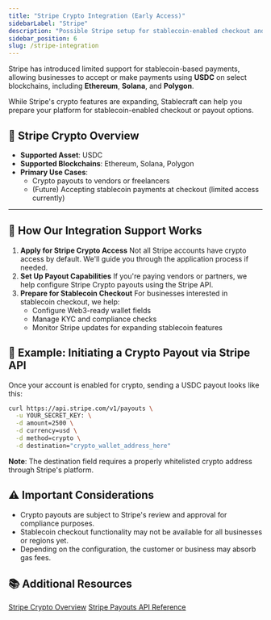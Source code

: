 ```yaml
---
title: "Stripe Crypto Integration (Early Access)"
sidebarLabel: "Stripe"
description: "Possible Stripe setup for stablecoin-enabled checkout and payout options"
sidebar_position: 6
slug: /stripe-integration
---
```

Stripe has introduced limited support for stablecoin-based payments, allowing businesses to accept or make payments using **USDC** on select blockchains, including **Ethereum**, **Solana**, and **Polygon**.

While Stripe's crypto features are expanding, Stablecraft can help you prepare your platform for stablecoin-enabled checkout or payout options.

## 🚀 Stripe Crypto Overview

- **Supported Asset**: USDC
- **Supported Blockchains**: Ethereum, Solana, Polygon
- **Primary Use Cases**:
  - Crypto payouts to vendors or freelancers
  - (Future) Accepting stablecoin payments at checkout (limited access currently)

---

## 🔗 How Our Integration Support Works

1. **Apply for Stripe Crypto Access**
   Not all Stripe accounts have crypto access by default. We'll guide you through the application process if needed.
2. **Set Up Payout Capabilities**
   If you're paying vendors or partners, we help configure Stripe Crypto payouts using the Stripe API.
3. **Prepare for Stablecoin Checkout**
   For businesses interested in stablecoin checkout, we help:
   - Configure Web3-ready wallet fields
   - Manage KYC and compliance checks
   - Monitor Stripe updates for expanding stablecoin features

## 🧩 Example: Initiating a Crypto Payout via Stripe API

Once your account is enabled for crypto, sending a USDC payout looks like this:

```bash
curl https://api.stripe.com/v1/payouts \
  -u YOUR_SECRET_KEY: \
  -d amount=2500 \
  -d currency=usd \
  -d method=crypto \
  -d destination="crypto_wallet_address_here"
```

**Note**: The destination field requires a properly whitelisted crypto address through Stripe's platform.

## ⚠️ Important Considerations

- Crypto payouts are subject to Stripe's review and approval for compliance purposes.
- Stablecoin checkout functionality may not be available for all businesses or regions yet.
- Depending on the configuration, the customer or business may absorb gas fees.

## 📚 Additional Resources

[Stripe Crypto Overview](https://stripe.com/docs/crypto)
[Stripe Payouts API Reference](https://stripe.com/docs/api/payouts)